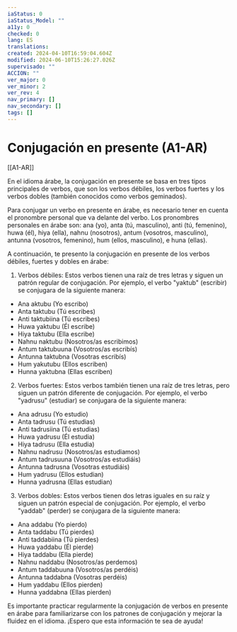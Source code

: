 ```yaml
---
iaStatus: 0
iaStatus_Model: ""
a11y: 0
checked: 0
lang: ES
translations: 
created: 2024-04-10T16:59:04.604Z
modified: 2024-06-10T15:26:27.026Z
supervisado: ""
ACCION: ""
ver_major: 0
ver_minor: 2
ver_rev: 4
nav_primary: []
nav_secondary: []
tags: []
---
```

# Conjugación en presente (A1-AR)

[[A1-AR]]

En el idioma árabe, la conjugación en presente se basa en tres tipos principales de verbos, que son los verbos débiles, los verbos fuertes y los verbos dobles (también conocidos como verbos geminados).

Para conjugar un verbo en presente en árabe, es necesario tener en cuenta el pronombre personal que va delante del verbo. Los pronombres personales en árabe son: ana (yo), anta (tú, masculino), anti (tú, femenino), huwa (él), hiya (ella), nahnu (nosotros), antum (vosotros, masculino), antunna (vosotros, femenino), hum (ellos, masculino), e huna (ellas).

A continuación, te presento la conjugación en presente de los verbos débiles, fuertes y dobles en árabe:

1. Verbos débiles: Estos verbos tienen una raíz de tres letras y siguen un patrón regular de conjugación. Por ejemplo, el verbo "yaktub" (escribir) se conjugara de la siguiente manera:

- Ana aktubu (Yo escribo)
- Anta taktubu (Tú escribes)
- Anti taktubiina (Tú escribes)
- Huwa yaktubu (Él escribe)
- Hiya taktubu (Ella escribe)
- Nahnu naktubu (Nosotros/as escribimos)
- Antum taktubuuna (Vosotros/as escribís)
- Antunna taktubna (Vosotras escribís)
- Hum yakutubu (Ellos escriben)
- Hunna yaktubna (Ellas escriben)

2. Verbos fuertes: Estos verbos también tienen una raíz de tres letras, pero siguen un patrón diferente de conjugación. Por ejemplo, el verbo "yadrusu" (estudiar) se conjugara de la siguiente manera:

- Ana adrusu (Yo estudio)
- Anta tadrusu (Tú estudias)
- Anti tadrusiina (Tú estudias)
- Huwa yadrusu (Él estudia)
- Hiya tadrusu (Ella estudia)
- Nahnu nadrusu (Nosotros/as estudiamos)
- Antum tadrusuuna (Vosotros/as estudiáis)
- Antunna tadrusna (Vosotras estudiáis)
- Hum yadrusu (Ellos estudian)
- Hunna yadrusna (Ellas estudian)

3. Verbos dobles: Estos verbos tienen dos letras iguales en su raíz y siguen un patrón especial de conjugación. Por ejemplo, el verbo "yaddab" (perder) se conjugara de la siguiente manera:

- Ana addabu (Yo pierdo)
- Anta taddabu (Tú pierdes)
- Anti taddabiina (Tú pierdes)
- Huwa yaddabu (Él pierde)
- Hiya taddabu (Ella pierde)
- Nahnu naddabu (Nosotros/as perdemos)
- Antum taddabuuna (Vosotros/as perdéis)
- Antunna taddabna (Vosotras perdéis)
- Hum yaddabu (Ellos pierden)
- Hunna yaddabna (Ellas pierden)

Es importante practicar regularmente la conjugación de verbos en presente en árabe para familiarizarse con los patrones de conjugación y mejorar la fluidez en el idioma. ¡Espero que esta información te sea de ayuda!
